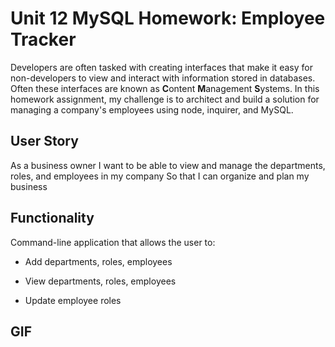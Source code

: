 # Unit 12 MySQL Homework: Employee Tracker

Developers are often tasked with creating interfaces that make it easy for non-developers to view and interact with information stored in databases. Often these interfaces are known as **C**ontent **M**anagement **S**ystems. In this homework assignment, my challenge is to architect and build a solution for managing a company's employees using node, inquirer, and MySQL.

## User Story

As a business owner
I want to be able to view and manage the departments, roles, and employees in my company
So that I can organize and plan my business

## Functionality

Command-line application that allows the user to:

* Add departments, roles, employees

* View departments, roles, employees

* Update employee roles

## GIF